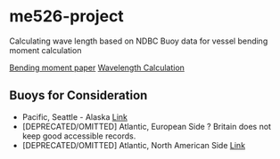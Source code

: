 # me526-project
Calculating wave length based on NDBC Buoy data for vessel bending moment calculation

[Bending moment paper](http://www.shipstructure.org/pdf/201.pdf)
[Wavelength Calculation](https://datalab.marine.rutgers.edu/ooi-lab-exercises/lab-6-ocean-waves-linking-the-marine-atmosphere-and-the-ocean-surface/lab-6-3/#:~:text=The%20wavelength%20(L)%20is%20calculated,is%20wave%20period%20in%20seconds.)

## Buoys for Consideration
- Pacific, Seattle - Alaska [Link](https://www.ndbc.noaa.gov/station_page.php?station=46066)
- [DEPRECATED/OMITTED] Atlantic, European Side ? Britain does not keep good accessible records.
- [DEPRECATED/OMITTED] Atlantic, North American Side [Link](https://www.ndbc.noaa.gov/station_page.php?station=41048) 